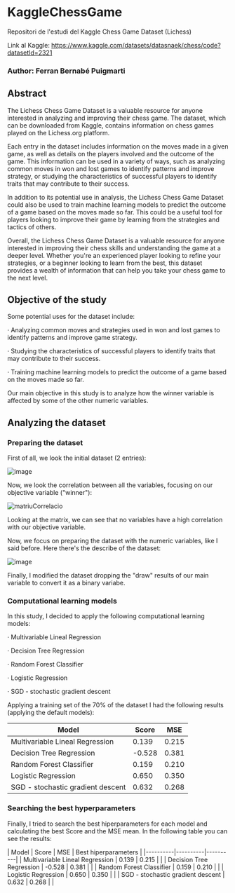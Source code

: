 # KaggleChessGame
Repositori de l'estudi del Kaggle Chess Game Dataset (Lichess)

Link al Kaggle: https://www.kaggle.com/datasets/datasnaek/chess/code?datasetId=2321

### Author: Ferran Bernabé Puigmarti

## Abstract
The Lichess Chess Game Dataset is a valuable resource for anyone interested in analyzing and improving their chess game. The dataset, which can be downloaded from Kaggle, contains information on chess games played on the Lichess.org platform.

Each entry in the dataset includes information on the moves made in a given game, as well as details on the players involved and the outcome of the game. This information can be used in a variety of ways, such as analyzing common moves in won and lost games to identify patterns and improve strategy, or studying the characteristics of successful players to identify traits that may contribute to their success.

In addition to its potential use in analysis, the Lichess Chess Game Dataset could also be used to train machine learning models to predict the outcome of a game based on the moves made so far. This could be a useful tool for players looking to improve their game by learning from the strategies and tactics of others.

Overall, the Lichess Chess Game Dataset is a valuable resource for anyone interested in improving their chess skills and understanding the game at a deeper level. Whether you're an experienced player looking to refine your strategies, or a beginner looking to learn from the best, this dataset provides a wealth of information that can help you take your chess game to the next level.

## Objective of the study
Some potential uses for the dataset include:

  · Analyzing common moves and strategies used in won and lost games to identify patterns and improve game strategy.
  
  · Studying the characteristics of successful players to identify traits that may contribute to their success.
  
  · Training machine learning models to predict the outcome of a game based on the moves made so far.
  
Our main objective in this study is to analyze how the winner variable is affected by some of the other numeric variables.

## Analyzing the dataset

### Preparing the dataset

First of all, we look the initial dataset (2 entries):

![image](https://user-images.githubusercontent.com/57755230/206905194-7e09ba59-a636-404f-8171-e855acb9adf7.png)

Now, we look the correlation between all the variables, focusing on our objective variable ("winner"):

![matriuCorrelacio](https://user-images.githubusercontent.com/57755230/206905283-07586328-5bd1-472e-9be1-45858aeda26c.png)

Looking at the matrix, we can see that no variables have a high correlation with our objective variable.

Now, we focus on preparing the dataset with the numeric variables, like I said before. Here there's the describe of the dataset:

![image](https://user-images.githubusercontent.com/57755230/206905440-c772d6c7-884e-4e60-8e5e-ee8a127ee433.png)

Finally, I modified the dataset dropping the "draw" results of our main variable to convert it as a binary variabe.

### Computational learning models

In this study, I decided to apply the following computational learning models:

  · Multivariable Lineal Regression
  
  · Decision Tree Regression
  
  · Random Forest Classifier
  
  · Logistic Regression
  
  · SGD - stochastic gradient descent

Applying a training set of the 70% of the dataset I had the following results (applying the default models):

| Model | Score | MSE |
|----------|----------|----------|
| Multivariable Lineal Regression   | 0.139  | 0.215   |
| Decision Tree Regression   |  -0.528  | 0.381   |
| Random Forest Classifier   | 0.159  | 0.210   |
| Logistic Regression   | 0.650   | 0.350   |
| SGD - stochastic gradient descent   | 0.632   | 0.268   |

### Searching the best hyperparameters

Finally, I tried to search the best hiperparameters for each model and calculating the best Score and the MSE mean. In the following table you can see the results:

| Model | Score | MSE | Best hiperparameters |
|----------|----------|----------|
| Multivariable Lineal Regression   | 0.139  | 0.215   |  |
| Decision Tree Regression   |  -0.528  | 0.381   |  |
| Random Forest Classifier   | 0.159  | 0.210   |  |
| Logistic Regression   | 0.650   | 0.350   |  |
| SGD - stochastic gradient descent   | 0.632   | 0.268   |  |




